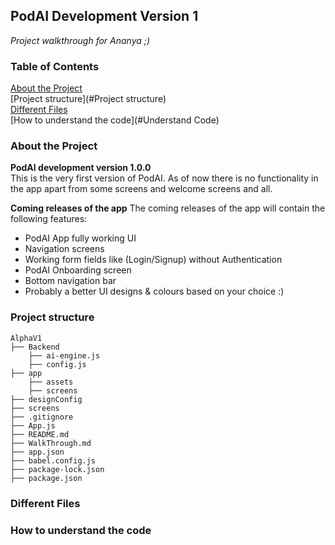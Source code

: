 ## PodAI Development Version 1 <br>
<p><i>Project walkthrough for Ananya ;)</i></p>

### Table of Contents

[About the Project](#About)<br>
[Project structure](#Project structure)<br>
[Different Files](#Files)<br>
[How to understand the code](#Understand Code)<br>


### About the Project <a name="About"></a>
<b>PodAI development version 1.0.0</b><br>
This is the very first version of PodAI. 
As of now there is no functionality in the app apart from some screens and welcome screens and all.

<b>Coming releases of the app</b>
The coming releases of the app will contain the following features:
<ul>
    <li>PodAI App fully working UI</li>
    <li>Navigation screens</li>
    <li>Working form fields like (Login/Signup) without Authentication</li>
    <li>PodAI Onboarding screen</li>
    <li>Bottom navigation bar</li>
    <li>Probably a better UI designs & colours based on your choice :) </li>
</ul>


### Project structure <a name="Directories"></a>
```
AlphaV1
├── Backend
    ├── ai-engine.js
    ├── config.js
├── app
    ├── assets
    ├── screens
├── designConfig
├── screens
├── .gitignore
├── App.js
├── README.md
├── WalkThrough.md
├── app.json
├── babel.config.js
├── package-lock.json
├── package.json
```

### Different Files <a name="Files"></a>
### How to understand the code <a name="Understand Code"></a>
